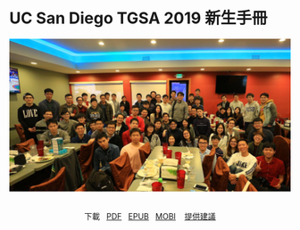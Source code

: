 # UC San Diego TGSA 2019 新生手冊

![photo](/img/photo.jpg)

<br>

<center>
<i class="fa fa-download"></i> 下載
&nbsp;
<i class="fa fa-file-pdf-o"></i> <a href="https://raw.github.com/ucsdtgsa/ucsd-tgsa-handbook/master/_export/ucsd-tgsa-handbook.pdf">PDF</a>
&nbsp;
<i class="fa fa-leanpub"></i> <a href="https://raw.github.com/ucsdtgsa/ucsd-tgsa-handbook/master/_export/ucsd-tgsa-handbook.epub">EPUB</a>
&nbsp;
<i class="fa fa-mobile"></i> <a href="https://raw.github.com/ucsdtgsa/ucsd-tgsa-handbook/master/_export/ucsd-tgsa-handbook.mobi">MOBI</a>
&nbsp;&nbsp;
<i class="fa fa-lightbulb-o"></i> <a href="https://forms.gle/MgAeWkkNG6sRZypC7">提供建議</a>
</center>

